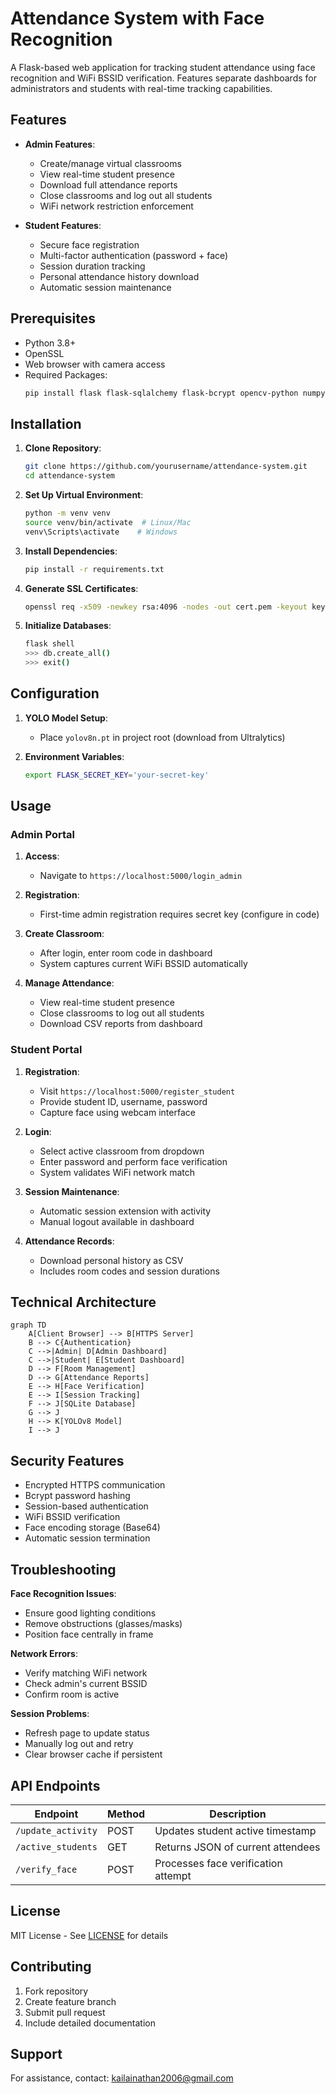 
# Attendance System with Face Recognition

A Flask-based web application for tracking student attendance using face recognition and WiFi BSSID verification. Features separate dashboards for administrators and students with real-time tracking capabilities.

## Features

- **Admin Features**:
  - Create/manage virtual classrooms
  - View real-time student presence
  - Download full attendance reports
  - Close classrooms and log out all students
  - WiFi network restriction enforcement

- **Student Features**:
  - Secure face registration
  - Multi-factor authentication (password + face)
  - Session duration tracking
  - Personal attendance history download
  - Automatic session maintenance

## Prerequisites

- Python 3.8+
- OpenSSL
- Web browser with camera access
- Required Packages:
  ```bash
  pip install flask flask-sqlalchemy flask-bcrypt opencv-python numpy ultralytics flask-session


## Installation

1. **Clone Repository**:
   ```bash
   git clone https://github.com/yourusername/attendance-system.git
   cd attendance-system
   ```

2. **Set Up Virtual Environment**:
   ```bash
   python -m venv venv
   source venv/bin/activate  # Linux/Mac
   venv\Scripts\activate    # Windows
   ```

3. **Install Dependencies**:
   ```bash
   pip install -r requirements.txt
   ```

4. **Generate SSL Certificates**:
   ```bash
   openssl req -x509 -newkey rsa:4096 -nodes -out cert.pem -keyout key.pem -days 365
   ```

5. **Initialize Databases**:
   ```bash
   flask shell
   >>> db.create_all()
   >>> exit()
   ```

## Configuration

1. **YOLO Model Setup**:
   - Place `yolov8n.pt` in project root (download from Ultralytics)
   
2. **Environment Variables**:
   ```bash
   export FLASK_SECRET_KEY='your-secret-key'
   ```

## Usage

### Admin Portal

1. **Access**:
   - Navigate to `https://localhost:5000/login_admin`

2. **Registration**:
   - First-time admin registration requires secret key (configure in code)

3. **Create Classroom**:
   - After login, enter room code in dashboard
   - System captures current WiFi BSSID automatically

4. **Manage Attendance**:
   - View real-time student presence
   - Close classrooms to log out all students
   - Download CSV reports from dashboard

### Student Portal

1. **Registration**:
   - Visit `https://localhost:5000/register_student`
   - Provide student ID, username, password
   - Capture face using webcam interface

2. **Login**:
   - Select active classroom from dropdown
   - Enter password and perform face verification
   - System validates WiFi network match

3. **Session Maintenance**:
   - Automatic session extension with activity
   - Manual logout available in dashboard

4. **Attendance Records**:
   - Download personal history as CSV
   - Includes room codes and session durations

## Technical Architecture

```mermaid
graph TD
    A[Client Browser] --> B[HTTPS Server]
    B --> C{Authentication}
    C -->|Admin| D[Admin Dashboard]
    C -->|Student| E[Student Dashboard]
    D --> F[Room Management]
    D --> G[Attendance Reports]
    E --> H[Face Verification]
    E --> I[Session Tracking]
    F --> J[SQLite Database]
    G --> J
    H --> K[YOLOv8 Model]
    I --> J
```

## Security Features

- Encrypted HTTPS communication
- Bcrypt password hashing
- Session-based authentication
- WiFi BSSID verification
- Face encoding storage (Base64)
- Automatic session termination

## Troubleshooting

**Face Recognition Issues**:
- Ensure good lighting conditions
- Remove obstructions (glasses/masks)
- Position face centrally in frame

**Network Errors**:
- Verify matching WiFi network
- Check admin's current BSSID
- Confirm room is active

**Session Problems**:
- Refresh page to update status
- Manually log out and retry
- Clear browser cache if persistent

## API Endpoints

| Endpoint | Method | Description |
|----------|--------|-------------|
| `/update_activity` | POST | Updates student active timestamp |
| `/active_students` | GET | Returns JSON of current attendees |
| `/verify_face` | POST | Processes face verification attempt |

## License

MIT License - See [LICENSE](LICENSE) for details

## Contributing

1. Fork repository
2. Create feature branch
3. Submit pull request
4. Include detailed documentation

## Support

For assistance, contact: [kailainathan2006@gmail.com](mailto:kailainathan2006@gmail.com)
